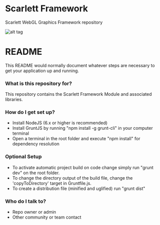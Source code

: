 # Scarlett Framework
Scarlett WebGL Graphics Framework repository

![alt tag](https://anlagehub.com/public/sc/images/framework-banner.png)

# README #

This README would normally document whatever steps are necessary to get your application up and running.

### What is this repository for? ###

This repository contains the Scarlett Framework Module and associated libraries.

### How do I get set up? ###

* Install NodeJS (6.x or higher is recommended)
* Install GruntJS by running "npm install -g grunt-cli" in your computer terminal
* Open a terminal in the root folder and execute "npm install" for dependency resolution

### Optional Setup ###

* To activate automatic project build on code change simply run "grunt dev" on the root folder. 
* To change the directory output of the build file, change the 'copyToDirectory' target in Gruntfile.js.
* To create a distribution file (minified and uglified) run "grunt dist"

### Who do I talk to? ###

* Repo owner or admin
* Other community or team contact
